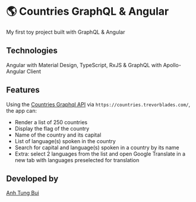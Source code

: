 # 🌎 Countries GraphQL & Angular

My first toy project built with GraphQL & Angular

## Technologies

Angular with Material Design, TypeScript, RxJS & GraphQL with Apollo-Angular Client

## Features

Using the [Countries Graphql API](https://github.com/trevorblades/countries) via `https://countries.trevorblades.com/`, the app can:

- Render a list of 250 countries
- Display the flag of the country
- Name of the country and its capital
- List of language(s) spoken in the country
- Search for capital and language(s) spoken in a country by its name
- Extra: select 2 languages from the list and open Google Translate in a new tab with languages preselected for translation

## Developed by

[Anh Tung Bui](https://anhtung.bui.com)
